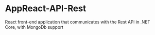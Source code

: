# AppReact-API-Rest
 React front-end application that communicates with the Rest API in .NET Core, with MongoDb support
